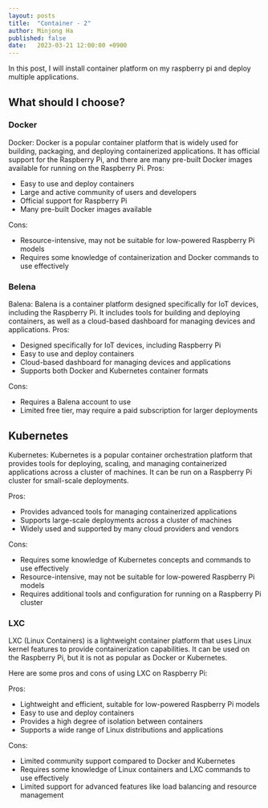 ```yaml
---
layout: posts
title:  "Container - 2"
author: Minjong Ha
published: false
date:   2023-03-21 12:00:00 +0900
---
```


In this post, I will install container platform on my raspberry pi and deploy multiple applications.

## What should I choose?

### Docker

Docker: Docker is a popular container platform that is widely used for building, packaging, and deploying containerized applications. It has official support for the Raspberry Pi, and there are many pre-built Docker images available for running on the Raspberry Pi.
Pros:

* Easy to use and deploy containers
* Large and active community of users and developers
* Official support for Raspberry Pi
* Many pre-built Docker images available

Cons:

* Resource-intensive, may not be suitable for low-powered Raspberry Pi models
* Requires some knowledge of containerization and Docker commands to use effectively

### Belena

Balena: Balena is a container platform designed specifically for IoT devices, including the Raspberry Pi. It includes tools for building and deploying containers, as well as a cloud-based dashboard for managing devices and applications.
Pros:

* Designed specifically for IoT devices, including Raspberry Pi
* Easy to use and deploy containers
* Cloud-based dashboard for managing devices and applications
* Supports both Docker and Kubernetes container formats

Cons:

* Requires a Balena account to use
* Limited free tier, may require a paid subscription for larger deployments

## Kubernetes

Kubernetes: Kubernetes is a popular container orchestration platform that provides tools for deploying, scaling, and managing containerized applications across a cluster of machines. It can be run on a Raspberry Pi cluster for small-scale deployments.

Pros:

* Provides advanced tools for managing containerized applications
* Supports large-scale deployments across a cluster of machines
* Widely used and supported by many cloud providers and vendors

Cons:

* Requires some knowledge of Kubernetes concepts and commands to use effectively
* Resource-intensive, may not be suitable for low-powered Raspberry Pi models
* Requires additional tools and configuration for running on a Raspberry Pi cluster

### LXC

LXC (Linux Containers) is a lightweight container platform that uses Linux kernel features to provide containerization capabilities. It can be used on the Raspberry Pi, but it is not as popular as Docker or Kubernetes.

Here are some pros and cons of using LXC on Raspberry Pi:

Pros:

* Lightweight and efficient, suitable for low-powered Raspberry Pi models
* Easy to use and deploy containers
* Provides a high degree of isolation between containers
* Supports a wide range of Linux distributions and applications

Cons:

* Limited community support compared to Docker and Kubernetes
* Requires some knowledge of Linux containers and LXC commands to use effectively
* Limited support for advanced features like load balancing and resource management
